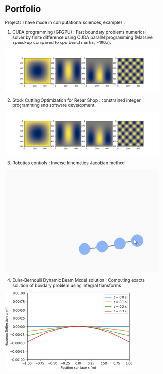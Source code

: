 # Portfolio
Projects I have made in computational sciences, examples : 

1. CUDA programming (GPGPU) : Fast boundary problems numerical solver by finite difference using CUDA parallel programming (Massive speed-up compared to cpu benchmarks, >100x).

![alt text](https://github.com/Gucciimad/Portfolio/blob/main/Figure_1.png?raw=true)

2. Stock Cutting Optimization for Rebar Shop : constrained integer programming and software development. 

![alt text](https://github.com/Gucciimad/Portfolio/blob/main/Figure_1.png?raw=true)

3. Robotics controls : Inverse kinematics Jacobian method

![alt text](https://github.com/Gucciimad/Portfolio/blob/main/inv_kin.gif?raw=true)


4. Euler-Bernoulli Dynamic Beam Model solution : Computing exacte solution of boudary problem using integral transforms

![alt text](https://github.com/Gucciimad/Portfolio/blob/main/solution_libre_encastree_libre.png?raw=true)
